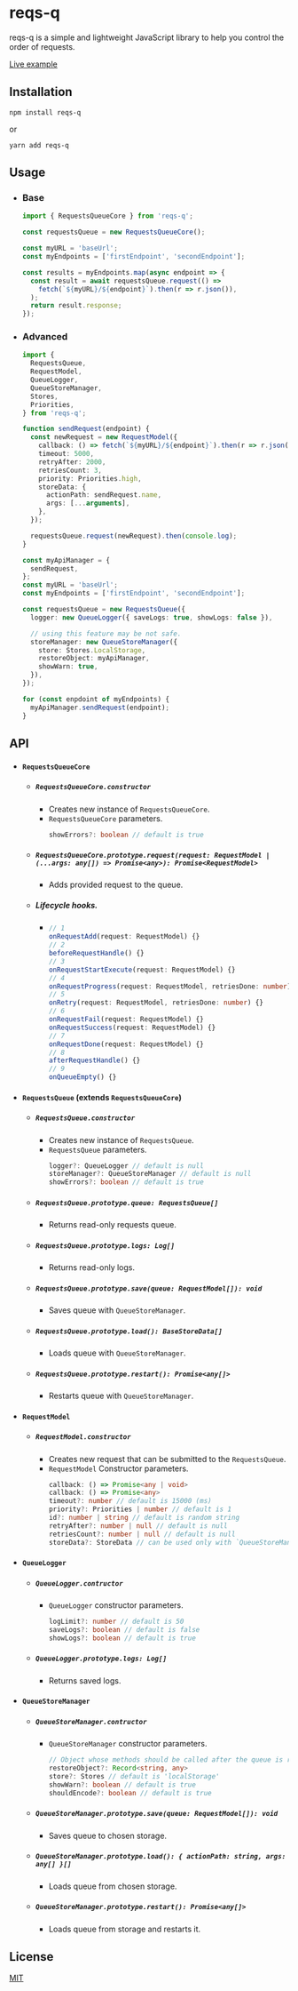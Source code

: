 # reqs-q

reqs-q is a simple and lightweight JavaScript library to help you control the
order of requests.

[Live example](https://seregqaaa.github.io/reqs-q/)

## Installation

```
npm install reqs-q
```

or

```
yarn add reqs-q
```

## Usage

- ### Base

  ```ts
  import { RequestsQueueCore } from 'reqs-q';

  const requestsQueue = new RequestsQueueCore();

  const myURL = 'baseUrl';
  const myEndpoints = ['firstEndpoint', 'secondEndpoint'];

  const results = myEndpoints.map(async endpoint => {
    const result = await requestsQueue.request(() =>
      fetch(`${myURL}/${endpoint}`).then(r => r.json()),
    );
    return result.response;
  });
  ```

- ### Advanced

  ```ts
  import {
    RequestsQueue,
    RequestModel,
    QueueLogger,
    QueueStoreManager,
    Stores,
    Priorities,
  } from 'reqs-q';

  function sendRequest(endpoint) {
    const newRequest = new RequestModel({
      callback: () => fetch(`${myURL}/${endpoint}`).then(r => r.json()),
      timeout: 5000,
      retryAfter: 2000,
      retriesCount: 3,
      priority: Priorities.high,
      storeData: {
        actionPath: sendRequest.name,
        args: [...arguments],
      },
    });

    requestsQueue.request(newRequest).then(console.log);
  }

  const myApiManager = {
    sendRequest,
  };
  const myURL = 'baseUrl';
  const myEndpoints = ['firstEndpoint', 'secondEndpoint'];

  const requestsQueue = new RequestsQueue({
    logger: new QueueLogger({ saveLogs: true, showLogs: false }),

    // using this feature may be not safe.
    storeManager: new QueueStoreManager({
      store: Stores.LocalStorage,
      restoreObject: myApiManager,
      showWarn: true,
    }),
  });

  for (const enpdoint of myEndpoints) {
    myApiManager.sendRequest(endpoint);
  }
  ```

## API

- #### `RequestsQueueCore`

  - ##### `RequestsQueueCore.constructor`

    - Creates new instance of `RequestsQueueCore`.
    - `RequestsQueueCore` parameters.
      ```ts
      showErrors?: boolean // default is true
      ```

  - ##### `RequestsQueueCore.prototype.request(request: RequestModel | (...args: any[]) => Promise<any>): Promise<RequestModel>`

    - Adds provided request to the queue.

  - ##### Lifecycle hooks.
    - ```ts
      // 1
      onRequestAdd(request: RequestModel) {}
      // 2
      beforeRequestHandle() {}
      // 3
      onRequestStartExecute(request: RequestModel) {}
      // 4
      onRequestProgress(request: RequestModel, retriesDone: number) {}
      // 5
      onRetry(request: RequestModel, retriesDone: number) {}
      // 6
      onRequestFail(request: RequestModel) {}
      onRequestSuccess(request: RequestModel) {}
      // 7
      onRequestDone(request: RequestModel) {}
      // 8
      afterRequestHandle() {}
      // 9
      onQueueEmpty() {}
      ```

- #### `RequestsQueue` (extends `RequestsQueueCore`)

  - ##### `RequestsQueue.constructor`

    - Creates new instance of `RequestsQueue`.
    - `RequestsQueue` parameters.
      ```ts
      logger?: QueueLogger // default is null
      storeManager?: QueueStoreManager // default is null
      showErrors?: boolean // default is true
      ```

  - ##### `RequestsQueue.prototype.queue: RequestsQueue[]`

    - Returns read-only requests queue.

  - ##### `RequestsQueue.prototype.logs: Log[]`

    - Returns read-only logs.

  - ##### `RequestsQueue.prototype.save(queue: RequestModel[]): void`

    - Saves queue with `QueueStoreManager`.

  - ##### `RequestsQueue.prototype.load(): BaseStoreData[]`

    - Loads queue with `QueueStoreManager`.

  - ##### `RequestsQueue.prototype.restart(): Promise<any[]>`

    - Restarts queue with `QueueStoreManager`.

- #### `RequestModel`

  - ##### `RequestModel.constructor`
    - Creates new request that can be submitted to the `RequestsQueue`.
    - `RequestModel` Constructor parameters.
      ```ts
      callback: () => Promise<any | void>
      callback: () => Promise<any>
      timeout?: number // default is 15000 (ms)
      priority?: Priorities | number // default is 1
      id?: number | string // default is random string
      retryAfter?: number | null // default is null
      retriesCount?: number | null // default is null
      storeData?: StoreData // can be used only with `QueueStoreManager`
      ```

- #### `QueueLogger`

  - ##### `QueueLogger.contructor`
    - `QueueLogger` constructor parameters.
      ```ts
      logLimit?: number // default is 50
      saveLogs?: boolean // default is false
      showLogs?: boolean // default is true
      ```
  - ##### `QueueLogger.prototype.logs: Log[]`
    - Returns saved logs.

- #### `QueueStoreManager`

  - ##### `QueueStoreManager.contructor`
    - `QueueStoreManager` constructor parameters.
      ```ts
      // Object whose methods should be called after the queue is restored.
      restoreObject?: Record<string, any>
      store?: Stores // default is 'localStorage'
      showWarn?: boolean // default is true
      shouldEncode?: boolean // default is true
      ```
  - ##### `QueueStoreManager.prototype.save(queue: RequestModel[]): void`

    - Saves queue to chosen storage.

  - ##### `QueueStoreManager.prototype.load(): { actionPath: string, args: any[] }[]`

    - Loads queue from chosen storage.

  - ##### `QueueStoreManager.prototype.restart(): Promise<any[]>`
    - Loads queue from storage and restarts it.

## License

[MIT](https://choosealicense.com/licenses/mit/)
